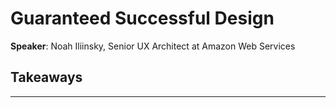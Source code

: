# Guaranteed Successful Design

__Speaker__: Noah Iliinsky, Senior UX Architect at Amazon Web Services

## Takeaways

---